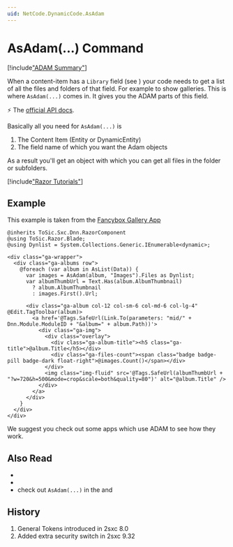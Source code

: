 ```yaml
---
uid: NetCode.DynamicCode.AsAdam
---
```


# AsAdam(...) Command

[!include["ADAM Summary"](~/basics/cms/adam/_shared-what-is-adam.md)]

When a content-item has a `Library` field (see [](xref:Basics.Data.Fields.Hyperlink-Library)) your code needs to get a list of all the files and folders of that field. For example to show galleries. 
This is where `AsAdam(...)` comes in. It gives you the ADAM parts of this field.

⚡ The [official API docs](xref:ToSic.Sxc.Code.IDynamicCode.AsAdam*).

Basically all you need for `AsAdam(...)` is

1. The Content Item (Entity or DynamicEntity)
1. The field name of which you want the Adam objects

As a result you'll get an [](xref:ToSic.Sxc.Adam.IFolder) object with which you can get all files in the folder or subfolders. 


[!include["Razor Tutorials"](../../shared/tutorials/razor.md)]


## Example

This example is taken from the [Fancybox Gallery App](xref:App.FancyBoxGallery)

```razor
@inherits ToSic.Sxc.Dnn.RazorComponent
@using ToSic.Razor.Blade;
@using Dynlist = System.Collections.Generic.IEnumerable<dynamic>;

<div class="ga-wrapper">
  <div class="ga-albums row">
    @foreach (var album in AsList(Data)) {
      var images = AsAdam(album, "Images").Files as Dynlist;
      var albumThumbUrl = Text.Has(album.AlbumThumbnail)
        ? album.AlbumThumbnail
        : images.First().Url;

      <div class="ga-album col-12 col-sm-6 col-md-6 col-lg-4" @Edit.TagToolbar(album)>
        <a href='@Tags.SafeUrl(Link.To(parameters: "mid/" + Dnn.Module.ModuleID + "&album=" + album.Path))'>
          <div class="ga-img">
            <div class="overlay">
              <div class="ga-album-title"><h5 class="ga-title">@album.Title</h5></div>
              <div class="ga-files-count"><span class="badge badge-pill badge-dark float-right">@images.Count()</span></div>
            </div>
            <img class="img-fluid" src='@Tags.SafeUrl(albumThumbUrl + "?w=720&h=500&mode=crop&scale=both&quality=80")' alt="@album.Title" />
          </div>
        </a>
      </div>
    }
  </div>
</div>
```

We suggest you check out some apps which use ADAM to see how they work. 

## Also Read

* [](xref:Basics.Cms.Adam.Index)
* [](xref:ToSic.Sxc.Adam)
* check out `AsAdam(...)` in the [](xref:ToSic.Sxc.Dnn.RazorComponent) and [](xref:ToSic.Sxc.Dnn.ApiController)


## History

1. General Tokens introduced in 2sxc 8.0
1. Added extra security switch in 2sxc 9.32
